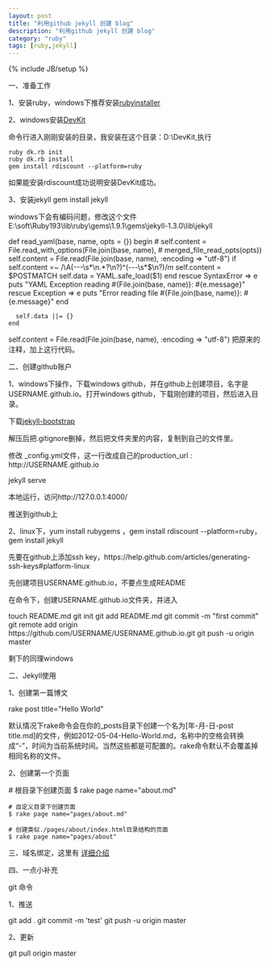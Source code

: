 ```yaml
---
layout: post
title: "利用github jekyll 创建 blog"
description: "利用github jekyll 创建 blog"
category: "ruby"
tags: [ruby,jekyll]
---
```

{% include JB/setup %}

<p>一、准备工作</p>
<p>1、安装ruby，windows下推荐安装<a href="http://rubyinstaller.org/downloads/" target="_blank">rubyinstaller</a></p>
<p>2、windows安装<a href="http://rubyinstaller.org/downloads/" target="_blank">DevKit</a></p>
<p>命令行进入刚刚安装的目录，我安装在这个目录：D:\DevKit,执行</p>

    ruby dk.rb init
    ruby dk.rb install
    gem install rdiscount --platform=ruby

<p>如果能安装rdiscount成功说明安装DevKit成功。</p>
<p>3、安装jekyll  gem install jekyll</p>
<p>windows下会有编码问题，修改这个文件E:\soft\Ruby193\lib\ruby\gems\1.9.1\gems\jekyll-1.3.0\lib\jekyll</p>
    def read_yaml(base, name, opts = {})
      begin
        # self.content = File.read_with_options(File.join(base, name),
        #                                       merged_file_read_opts(opts))
        self.content = File.read(File.join(base, name), :encoding => "utf-8")
        if self.content =~ /\A(---\s*\n.*?\n?)^(---\s*$\n?)/m
          self.content = $POSTMATCH
          self.data = YAML.safe_load($1)
        end
      rescue SyntaxError => e
        puts "YAML Exception reading #{File.join(base, name)}: #{e.message}"
      rescue Exception => e
        puts "Error reading file #{File.join(base, name)}: #{e.message}"
      end

      self.data ||= {}
    end

<p>self.content = File.read(File.join(base, name), :encoding => "utf-8") 把原来的注释，加上这行代码。</p>

<p>二、创建github账户</p>
<p>1、windows下操作，下载windows github，并在github上创建项目，名字是USERNAME.github.io。打开windows github，下载刚创建的项目，然后进入目录。</p>
<p>下载<a href="https://github.com/plusjade/jekyll-bootstrap" target="_blank">jekyll-bootstrap</a></p>
<p>解压后把.gitignore删掉，然后把文件夹里的内容，复制到自己的文件里。</p>
<p>修改 _config.yml文件，这一行改成自己的production_url : http://USERNAME.github.io</p>
    jekyll serve
<p>本地运行，访问http://127.0.0.1:4000/</p>
<p>推送到github上</p>

<p>2、linux下，yum install rubygems ，gem install rdiscount --platform=ruby，gem install jekyll</p>
<p>先要在github上添加ssh key，https://help.github.com/articles/generating-ssh-keys#platform-linux</p>
<p>先创建项目USERNAME.github.io，不要点生成README</p>
<p>在命令下，创建USERNAME.github.io文件夹，并进入</p>
    touch README.md
    git init
    git add README.md
    git commit -m "first commit"
    git remote add origin https://github.com/USERNAME/USERNAME.github.io.git
    git push -u origin master

<p>剩下的同理windows</p>

<p>二、Jekyll使用</p>
<p>1、创建第一篇博文</p>
    rake post title="Hello World"
<p>默认情况下rake命令会在你的_posts目录下创建一个名为[年-月-日-post title.md]的文件，例如2012-05-04-Hello-World.md，名称中的空格会转换成“-”，时间为当前系统时间。当然这些都是可配置的。rake命令默认不会覆盖掉相同名称的文件。</p>
<p>2、创建第一个页面</p>
    # 根目录下创建页面
    $ rake page name="about.md"

    # 自定义目录下创建页面
    $ rake page name="pages/about.md"

    # 创建类似./pages/about/index.html目录结构的页面
    $ rake page name="pages/about"

<p>
    三、域名绑定，这里有
    <a href="https://help.github.com/articles/setting-up-a-custom-domain-with-pages" target="_blank">详细介绍</a>
</p>

<p>四、一点小补充</p>
<p>git 命令</p>
<p>1、推送</p>
    git add .
    git commit -m 'test'
    git push -u origin master

<p>2、更新</p>
    git pull origin master
